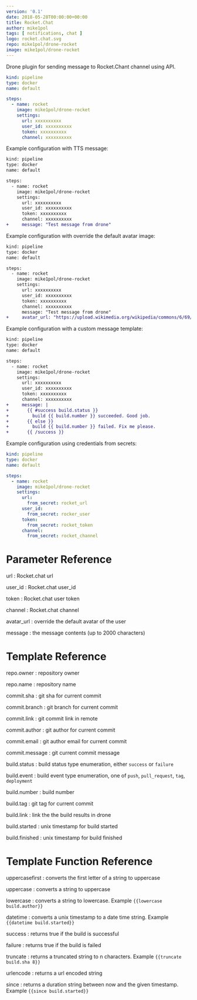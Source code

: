 ```yaml
---
version: '0.1'
date: 2018-05-28T00:00:00+00:00
title: Rocket.Chat
author: mike1pol
tags: [ notifications, chat ]
logo: rocket.chat.svg
repo: mike1pol/drone-rocket
image: mike1pol/drone-rocket
---
```

Drone plugin for sending message to Rocket.Chant channel using API.

```yaml
kind: pipeline
type: docker
name: default

steps:
  - name: rocket
    image: mike1pol/drone-rocket
    settings:
      url: xxxxxxxxxx
      user_id: xxxxxxxxxx
      token: xxxxxxxxxx
      channel: xxxxxxxxxx
```

Example configuration with TTS message:

```diff
kind: pipeline
type: docker
name: default

steps:
  - name: rocket
    image: mike1pol/drone-rocket
    settings:
      url: xxxxxxxxxx
      user_id: xxxxxxxxxx
      token: xxxxxxxxxx
      channel: xxxxxxxxxx
+     message: "Test message from drone"
```

Example configuration with override the default avatar image:

```diff
kind: pipeline
type: docker
name: default

steps:
  - name: rocket
    image: mike1pol/drone-rocket
    settings:
      url: xxxxxxxxxx
      user_id: xxxxxxxxxx
      token: xxxxxxxxxx
      channel: xxxxxxxxxx
      message: "Test message from drone"
+     avatar_url: "https://upload.wikimedia.org/wikipedia/commons/6/69/June_odd-eyed-cat_cropped.jpg"
```

Example configuration with a custom message template:

```diff
kind: pipeline
type: docker
name: default

steps:
  - name: rocket
    image: mike1pol/drone-rocket
    settings:
      url: xxxxxxxxxx
      user_id: xxxxxxxxxx
      token: xxxxxxxxxx
      channel: xxxxxxxxxx
+     message: |
+       {{ #success build.status }}
+         build {{ build.number }} succeeded. Good job.
+       {{ else }}
+         build {{ build.number }} failed. Fix me please.
+       {{ /success }}
```

Example configuration using credentials from secrets:

```yaml
kind: pipeline
type: docker
name: default

steps:
  - name: rocket
    image: mike1pol/drone-rocket
    settings:
      url:
        from_secret: rocket_url
      user_id:
        from_secret: rocker_user
      token:
        from_secret: rocket_token
      channel:
        from_secret: rocket_channel
```

# Parameter Reference

url
: Rocket.chat url

user_id
: Rocket.chat user_id

token
: Rocket.chat user token

channel
: Rocket.chat channel

avatar_url
: override the default avatar of the user

message
: the message contents (up to 2000 characters)

# Template Reference

repo.owner
: repository owner

repo.name
: repository name

commit.sha
: git sha for current commit

commit.branch
: git branch for current commit

commit.link
: git commit link in remote

commit.author
: git author for current commit

commit.email
: git author email for current commit

commit.message
: git current commit message

build.status
: build status type enumeration, either `success` or `failure`

build.event
: build event type enumeration, one of `push`, `pull_request`, `tag`, `deployment`

build.number
: build number

build.tag
: git tag for current commit

build.link
: link the the build results in drone

build.started
: unix timestamp for build started

build.finished
: unix timestamp for build finished

# Template Function Reference

uppercasefirst
: converts the first letter of a string to uppercase

uppercase
: converts a string to uppercase

lowercase
: converts a string to lowercase. Example `{{lowercase build.author}}`

datetime
: converts a unix timestamp to a date time string. Example `{{datetime build.started}}`

success
: returns true if the build is successful

failure
: returns true if the build is failed

truncate
: returns a truncated string to n characters. Example `{{truncate build.sha 8}}`

urlencode
: returns a url encoded string

since
: returns a duration string between now and the given timestamp. Example `{{since build.started}}`